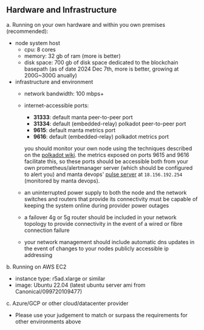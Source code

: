 ## Hardware and Infrastructure

a. Running on your own hardware and within you own premises (recommended):

- node system host
  - cpu: 8 cores
  - memory: 32 gb of ram (more is better)
  - disk space: 700 gb of disk space dedicated to the blockchain basepath (as of date 2024 Dec 7th, more is better, growing at 200G~300G anually)
- infrastructure and environment
  - network bandwidth: 100 mbps+
  - internet-accessible ports:
    - **31333**: default manta peer-to-peer port
    - **31334**: default (embedded-relay) polkadot peer-to-peer port
    - **9615**: default manta metrics port
    - **9616**: default (embedded-relay) polkadot metrics port

    you should monitor your own node using the techniques described on the [polkadot wiki](https://wiki.polkadot.network/docs/maintain-guides-how-to-monitor-your-node). the metrics exposed on ports 9615 and 9616 facilitate this, so these ports should be accessible both from your own prometheus/alertmanager server (which should be configured to alert you) and manta devops' [pulse server](https://pulse.pelagos.systems) at `18.156.192.254` (monitored by manta devops).
  - an uninterrupted power supply to both the node and the network switches and routers that provide its connectivity must be capable of keeping the system online during provider power outages
  - a failover 4g or 5g router should be included in your network topology to provide connectivity in the event of a wired or fibre connection failure
  - your network management should include automatic dns updates in the event of changes to your nodes publicly accessible ip addressing

b. Running on AWS EC2
- instance type: r5ad.xlarge or similar
- image: Ubuntu 22.04 (latest ubuntu server ami from Canonical/099720109477)

c. Azure/GCP or other cloud/datacenter provider
- Please use your judgement to match or surpass the requirements for other environments above
